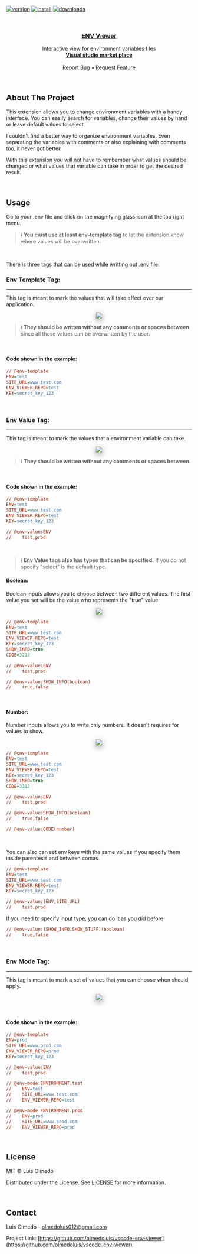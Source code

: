 [![version]][items]
[![install]][items]
[![downloads]][items]

<!-- PROJECT LOGO -->
<br />
<p align="center">
<h3 align="center"><a href="https://github.com/olmedoluis/vscode-env-viewer">ENV Viewer</a></h3>
    <p align="center">
        Interactive view for environment variables files
        <br />
        <a href="https://marketplace.visualstudio.com/items?itemName=LuisOlmedo.env-viewer"><strong>Visual studio market place</strong></a>
        <br />
        <br />
        <a href="https://github.com/olmedoluis/vscode-env-viewer/issues">Report Bug</a>
        •
        <a href="https://github.com/olmedoluis/vscode-env-viewer/issues">Request Feature</a>
    </p>
</p>

&nbsp;

## About The Project

This extension allows you to change environment variables with a handy interface. You can easily search for variables, change their values by hand or leave default values to select.

I couldn't find a better way to organize environment variables. Even separating the variables with comments or also explaining with comments too, it never got better.

With this extension you will not have to rembember what values should be changed or what values that variable can take in order to get the desired result.

&nbsp;

## Usage

Go to your .env file and click on the magnifying glass icon at the top right menu.

> :information_source: **You must use at least env-template tag** to let the extension know where values will be overwritten.

&nbsp;

There is three tags that can be used while writting out .env file:

### **Env Template Tag**:

---

This tag is meant to mark the values that will take effect over our application.

<p align="center">
  <img src="media/readme/env-template.gif" style="box-shadow: 0 5px 15px #11111170"/>
</p>

> :information_source: **They should be written without any comments or spaces between** since all those values can be overwritten by the user.

&nbsp;

#### **Code shown in the example:**

```ini
// @env-template
ENV=test
SITE_URL=www.test.com
ENV_VIEWER_REPO=test
KEY=secret_key_123
```

&nbsp;

### **Env Value Tag**:

---

This tag is meant to mark the values that a environment variable can take.

<p align="center">
  <img src="media/readme/env-values.gif" style="box-shadow: 0 5px 15px #11111170"/>
</p>

> :information_source: **They should be written without any comments or spaces between**.

&nbsp;

#### **Code shown in the example:**

```ini
// @env-template
ENV=test
SITE_URL=www.test.com
ENV_VIEWER_REPO=test
KEY=secret_key_123

// @env-value:ENV
//    test,prod
```

&nbsp;

> :information_source: **Env Value tags also has types that can be specified.** If you do not specify "select" is the default type.

#### **Boolean**:

Boolean inputs allows you to choose between two different values. The first value you set will be the value who represents the "true" value.

<p align="center">
  <img src="media/readme/env-values-boolean.gif" style="box-shadow: 0 5px 15px #11111170"/>
</p>

```ini
// @env-template
ENV=test
SITE_URL=www.test.com
ENV_VIEWER_REPO=test
KEY=secret_key_123
SHOW_INFO=true
CODE=3212

// @env-value:ENV
//    test,prod

// @env-value:SHOW_INFO(boolean)
//    true,false
```

&nbsp;

#### **Number**:

Number inputs allows you to write only numbers. It doesn't requires for values to show.

<p align="center">
  <img src="media/readme/env-values-number.gif" style="box-shadow: 0 5px 15px #11111170"/>
</p>

```ini
// @env-template
ENV=test
SITE_URL=www.test.com
ENV_VIEWER_REPO=test
KEY=secret_key_123
SHOW_INFO=true
CODE=3212

// @env-value:ENV
//    test,prod

// @env-value:SHOW_INFO(boolean)
//    true,false

// @env-value:CODE(number)
```

&nbsp;

You can also can set env keys with the same values if you specify them inside parentesis and between comas.

```ini
// @env-template
ENV=test
SITE_URL=www.test.com
ENV_VIEWER_REPO=test
KEY=secret_key_123

// @env-value:(ENV,SITE_URL)
//    test,prod
```

If you need to specify input type, you can do it as you did before

```ini
// @env-value:(SHOW_INFO,SHOW_STUFF)(boolean)
//    true,false
```

&nbsp;

### **Env Mode Tag**:

---

This tag is meant to mark a set of values that you can choose when should apply.

<p align="center">
  <img src="media/readme/env-modes.gif" style="box-shadow: 0 5px 15px #11111170"/>
</p>

&nbsp;

#### **Code shown in the example:**

```ini
// @env-template
ENV=prod
SITE_URL=www.prod.com
ENV_VIEWER_REPO=prod
KEY=secret_key_123

// @env-value:ENV
//    test,prod

// @env-mode:ENVIRONMENT.test
//    ENV=test
//    SITE_URL=www.test.com
//    ENV_VIEWER_REPO=test

// @env-mode:ENVIRONMENT.prod
//    ENV=prod
//    SITE_URL=www.prod.com
//    ENV_VIEWER_REPO=prod
```

&nbsp;

## License

MIT © Luis Olmedo

Distributed under the License. See [LICENSE][license] for more information.

&nbsp;

## Contact

Luis Olmedo - olmedoluis012@gmail.com

Project Link: [https://github.com/olmedoluis/vscode-env-viewer](https://github.com/olmedoluis/vscode-env-viewer)

[items]: https://marketplace.visualstudio.com/items?itemName=luisolmedo.env-viewer
[downloads]: https://vsmarketplacebadge.apphb.com/downloads-short/luisolmedo.env-viewer.svg
[install]: https://vsmarketplacebadge.apphb.com/installs-short/luisolmedo.env-viewer.svg
[version]: https://vsmarketplacebadge.apphb.com/version/luisolmedo.env-viewer.svg
[license]: https://github.com/olmedoluis/vscode-env-viewer/blob/main/LICENSE
